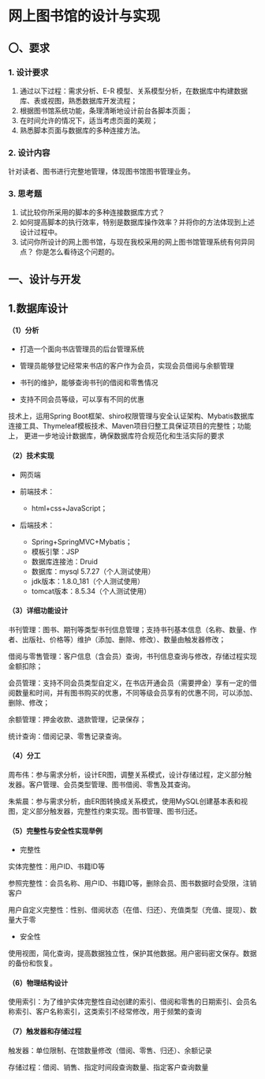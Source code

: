 # 网上图书馆的设计与实现



## 〇、要求

### 1. 设计要求

1. 通过以下过程：需求分析、E-R 模型、关系模型分析，在数据库中构建数据库、表或视图，熟悉数据库开发流程；
2. 根据图书馆系统功能，条理清晰地设计前台各脚本页面；
3. 在时间允许的情况下，适当考虑页面的美观；
4. 熟悉脚本页面与数据库的多种连接方法。

### 2. 设计内容

针对读者、图书进行完整地管理，体现图书馆图书管理业务。

### 3. 思考题

1. 试比较你所采用的脚本的多种连接数据库方式？
2. 如何提高脚本的执行效率，特别是数据库操作效率？并将你的方法体现到上述设计过程中。
3. 试问你所设计的网上图书馆，与现在我校采用的网上图书馆管理系统有何异同点？ 你是怎么看待这个问题的。



## 一、设计与开发

## 1.数据库设计

#### （1）分析

- 打造一个面向书店管理员的后台管理系统

- 管理员能够登记经常来书店的客户作为会员，实现会员借阅与余额管理

- 书刊的维护，能够查询书刊的借阅和零售情况

- 支持不同会员等级，可以享有不同的优惠

技术上，运用Spring Boot框架、shiro权限管理与安全认证架构、Mybatis数据库连接工具、Thymeleaf模板技术、Maven项目归整工具保证项目的完整性；功能上， 更进一步地设计数据库，确保数据库符合规范化和生活实际的要求

#### （2）技术实现

- 网页端

- 前端技术：
  - html+css+JavaScript；
- 后端技术：
  - Spring+SpringMVC+Mybatis；
  - 模板引擎：JSP
  - 数据库连接池：Druid
  - 数据库：mysql 5.7.27（个人测试使用）
  - jdk版本：1.8.0_181（个人测试使用）
  - tomcat版本：8.5.34（个人测试使用）

#### （3）详细功能设计

书刊管理：图书、期刊等类型书刊信息管理；支持书刊基本信息（名称、数量、作者、出版社、价格等）维护（添加、删除、修改）、数量由触发器修改；

借阅与零售管理：客户信息（含会员）查询，书刊信息查询与修改，存储过程实现金额扣除；

会员管理：支持不同会员类型自定义，在书店开通会员（需要押金）享有一定的借阅数量和时间，并有图书购买的优惠，不同等级会员享有的优惠不同，可以添加、删除、修改；

余额管理：押金收款、退款管理，记录保存；

统计查询：借阅记录、零售记录查询。

#### （4）分工

周布伟：参与需求分析，设计ER图，调整关系模式，设计存储过程，定义部分触发器。客户管理、会员类型管理、图书借阅、零售及其查询。

朱紫晨：参与需求分析，由ER图转换成关系模式，使用MySQL创建基本表和视图，定义部分触发器，完整性约束实现。图书管理、图书归还。

#### （5）完整性与安全性实现举例

- 完整性

实体完整性：用户ID、书籍ID等

参照完整性：会员名称、用户ID、书籍ID等，删除会员、图书数据时会受限，注销客户

用户自定义完整性：性别、借阅状态（在借、归还）、充值类型（充值、提现）、数量大于零

- 安全性

使用视图，简化查询，提高数据独立性，保护其他数据。用户密码密文保存。数据的备份和恢复。

#### （6）物理结构设计

使用索引：为了维护实体完整性自动创建的索引、借阅和零售的日期索引、会员名称索引、客户名称索引，这类索引不经常修改，用于频繁的查询

#### （7）触发器和存储过程

触发器：单位限制、在馆数量修改（借阅、零售、归还）、余额记录

存储过程：借阅、销售、指定时间段查询数量、指定客户查询数量

 